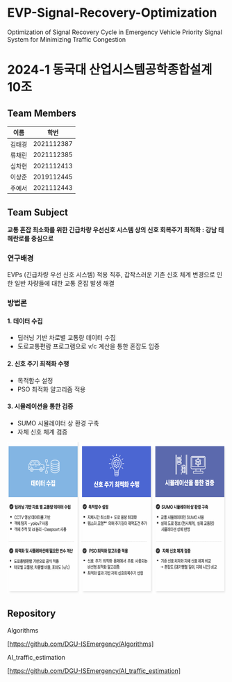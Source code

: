 # EVP-Signal-Recovery-Optimization
Optimization of Signal Recovery Cycle in Emergency Vehicle Priority Signal System for Minimizing Traffic Congestion

# 2024-1 동국대 산업시스템공학종합설계 10조

## Team Members
| 이름 | 학번 |
| --- | --- |
| 김태경 | 2021112387 |
| 류채린 | 2021112385 |
| 심차현 | 2021112413 |
| 이상준 | 2019112445 |
| 주예서 | 2021112443 |

## Team Subject
**교통 혼잡 최소화를 위한 긴급차량 우선신호 시스템 상의 신호 회복주기 최적화 : 강남 테헤란로를 중심으로**

### 연구배경
EVPs (긴급차량 우선 신호 시스템) 적용 직후, 갑작스러운 기존 신호 체계 변경으로 인한 일반 차량들에 대한 교통 혼잡 발생 해결

### 방법론

#### 1. 데이터 수집
- 딥러닝 기반 차로별 교통량 데이터 수집
- 도로교통편람 프로그램으로 v/c 계산을 통한 혼잡도 입증

#### 2. 신호 주기 최적화 수행
- 목적함수 설정
- PSO 최적화 알고리즘 적용

#### 3. 시뮬레이션을 통한 검증
- SUMO 시뮬레이터 상 환경 구축
- 자체 신호 체계 검증

<img src="image/image.png" alt="그림1" width="700" height="350"/>


## Repository

Algorithms

[https://github.com/DGU-ISEmergency/Algorithms]

AI_traffic_estimation

[https://github.com/DGU-ISEmergency/AI_traffic_estimation]
